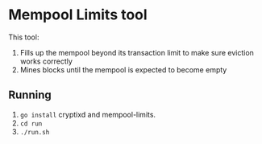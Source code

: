 # Mempool Limits tool

This tool:

1. Fills up the mempool beyond its transaction limit to make sure eviction works correctly
2. Mines blocks until the mempool is expected to become empty

## Running

1. `go install` cryptixd and mempool-limits.
2. `cd run`
3. `./run.sh`


